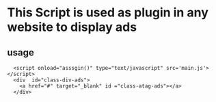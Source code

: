 # This Script is used as plugin in any website to display ads

## usage

```
  <script onload="asssgin()" type="text/javascript" src='main.js'></script>
  <div  id="class-div-ads">
    <a href="#" target="_blank" id ="class-atag-ads"></a>
  </div>

```
